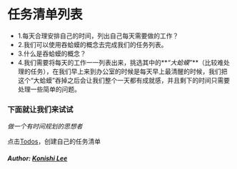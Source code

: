 # 任务清单列表

*  1.每天合理安排自己的时间，列出自己每天需要做的工作？
*  2.我们可以使用吞蛤蟆的概念去完成我们的任务列表。
*  3.什么是吞蛤蟆的概念？
*  4.我们需要将每天的工作一一列表出来，挑选其中的**_“大蛤蟆”_**（比较难处理的任务），在我们早上来到办公室的时候是每天早上最清醒的时候，我们把这个“大蛤蟆”吞掉之后会让我们整个一天都有成就感，并且剩下的时间只需要处理一些简单的问题。


### 下面就让我们来试试
  _做一个有时间规划的思想者_

点击[Todos]("http://konishilee.com/todo.html")，创建自己的任务清单



##### Author: [Konishi Lee]("https://github.com/KonishiLee")
